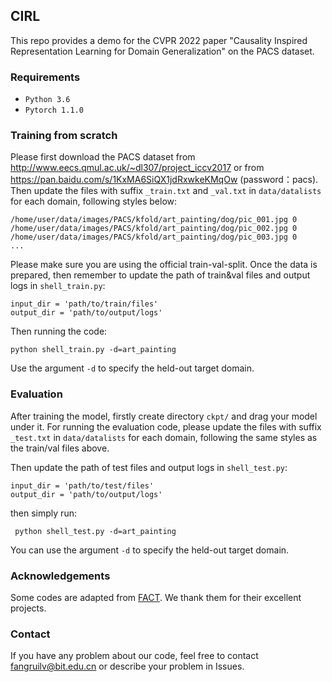 ## CIRL

This repo provides a demo for the CVPR 2022 paper "Causality Inspired Representation Learning for Domain Generalization" on the PACS dataset.

### Requirements

* `Python 3.6`
* `Pytorch 1.1.0`

### Training from scratch 
Please first download the PACS dataset from http://www.eecs.qmul.ac.uk/~dl307/project_iccv2017 or from https://pan.baidu.com/s/1KxMA6SiQX1jdRxwkeKMqOw 
(password：pacs). Then update the files with suffix `_train.txt` and `_val.txt` in `data/datalists` for each domain, following styles below:

```
/home/user/data/images/PACS/kfold/art_painting/dog/pic_001.jpg 0
/home/user/data/images/PACS/kfold/art_painting/dog/pic_002.jpg 0
/home/user/data/images/PACS/kfold/art_painting/dog/pic_003.jpg 0
...
```

Please make sure you are using the official train-val-split. Once the data is prepared, then remember to update the path of train&val files and output logs in `shell_train.py`:

```
input_dir = 'path/to/train/files'
output_dir = 'path/to/output/logs'
```

Then running the code:

```
python shell_train.py -d=art_painting
```

Use the argument `-d` to specify the held-out target domain.



### Evaluation
After training the model, firstly create directory `ckpt/` and drag your model under it.  For running the evaluation code, please update the files with suffix `_test.txt` in `data/datalists` for each domain, following  the same styles as the train/val files above. 

Then update the path of test files and output logs in `shell_test.py`:

``` 
input_dir = 'path/to/test/files'
output_dir = 'path/to/output/logs'
```

then simply run:

```
 python shell_test.py -d=art_painting
```

You can use the argument `-d` to specify the held-out target domain.

### Acknowledgements
Some codes are adapted from [FACT](https://github.com/MediaBrain-SJTU/FACT). We thank them for their excellent projects.

### Contact
If you have any problem about our code, feel free to contact fangruilv@bit.edu.cn or describe your problem in Issues.

